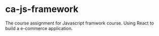 # ca-js-framework
The course assignment for Javascript framwork course. Using React to build a e-commerce application.
